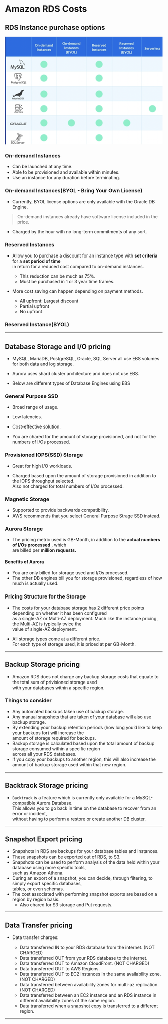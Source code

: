 # Amazon RDS Costs

## RDS Instance purchase options

![picture 4](/images/AWS_SAA_ARC_1.png)

### On-demand Instances

- Can be launched at any time.
- Able to be provisioned and available within minutes.
- Use an instance for any duration before terminating.

### On-demand Instances(BYOL - Bring Your Own License)

- Currently, BYOL license options are only available with the Oracle DB Engine.

> On-demand instances already have software license included in the price.

- Charged by the hour with no long-term commitments of any sort.

### Reserved Instances

- Allow you to purchase a discount for an instance type with **set criteria** for a **set period of time**  
  in return for a reduced cost compared to on-demand instances.

  - This reduction can be much as 75%.
  - Must be purchased in 1 or 3 year time frames.

- More cost saving can happen depending on payment methods.

  - All upfront: Largest discount
  - Partial upfront
  - No upfront

### Reserved Instance(BYOL)

---

## Database Storage and I/O pricing

- MySQL, MariaDB, PostgreSQL, Oracle, SQL Server all use EBS volumes for both data and log storage.
- Aurora uses shard cluster architecture and does not use EBS.

- Below are different types of Database Engines using EBS

### General Purpose SSD

- Broad range of usage.
- Low latencies.
- Cost-effective solution.

- You are chared for the amount of storage provisioned, and not for the numbers of I/Os processed.

### Provisioned IOPS(SSD) Storage

- Great for high I/O workloads.

- Charged based upon the amount of storage provisioned in addition to the IOPS throughput selected.  
  Also not charged for total numbers of I/Os processed.

### Magnetic Storage

- Supported to provide backwards compatibility.
- AWS recommends that you select General Purpose Strage SSD instead.

### Aurora Storage

- The pricing metric used is GB-Month, in addition to the **actual numbers of I/Os processed** , which  
  are billed per **million requests.**

#### Benefits of Aurora

- You are only billed for storage used and I/Os processed.
- The other DB engines bill you for storage provisioned, regardless of how much is actually used.

### Pricing Structure for the Storage

- The costs for your database storage has 2 different price points depending on whether it has been configured  
  as a single-AZ or Multi-AZ deployment. Much like the instance pricing, the Multi-AZ is typically twice the  
  value of single-AZ deployment.

- All storage types come at a different price.  
  For each type of storage used, it is priced at per GB-Month.

---

## Backup Storage pricing

- Amazon RDS does not charge any backup storage costs that equate to the total sum of privisioned storage used  
  with your databases within a specific region.

### Things to consider

- Any automated backups taken use of backup storage.
- Any manual snapshots that are taken of your database will also use backup storage.
- By extending your backup retention periods (how long you’d like to keep your backups for) will increase the  
  amount of storage required for backups.
- Backup storage is calculated based upon the total amount of backup storage consumed within a specific region  
   across all your RDS databases.
- If you copy your backups to another region, this will also increase the amount of backup storage used within that new region.

---

## Backtrack Storage pricing

- `Backtrack` is a feature which is currently only available for a MySQL-compatible Aurora Database.  
  This allows you to go back in time on the database to recover from an error or incident,  
  without having to perform a restore or create another DB cluster.

---

## Snapshot Export pricing

- Snapshots in RDS are backups for your database tables and instances.
- These snapshots can be exported out of RDS, to S3.
- Snapshots can be used to perform analysis of the data held within your database using more specific tools,  
  such as Amazon Athena.
- During an export of a snapshot, you can decide, through filtering, to simply export specific databases,  
  tables, or even schemas.
- The cost associated with performing snapshot exports are based on a region by region basis.
  - Also chared for S3 storage and Put requests.

---

## Data Transfer pricing

- Data transfer charges:

  - Data transferred IN to your RDS database from the internet. (NOT CHARGED)
  - Data transferred OUT from your RDS database to the internet.
  - Data transferred OUT to Amazon CloudFront. (NOT CHARGED)
  - Data transferred OUT to AWS Regions.
  - Data transferred OUT to EC2 instances in the same availability zone. (NOT CHARGED)
  - Data transferred between availability zones for multi-az replication. (NOT CHARGED)
  - Data transferred between an EC2 instance and an RDS instance in different availability zones of the same region.
  - Data transferred when a snapshot copy is transferred to a different region.

---
